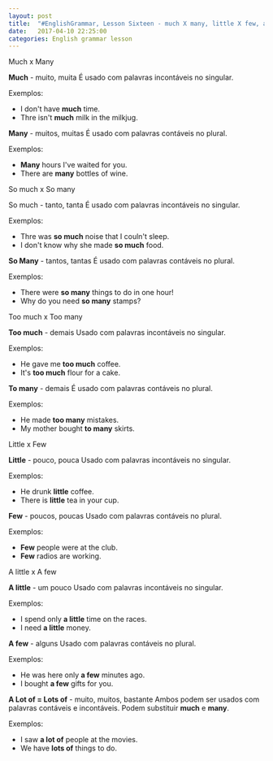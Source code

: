 ```yaml
---
layout: post
title:  "#EnglishGrammar, Lesson Sixteen - much X many, little X few, a lof of, lots of"
date:   2017-04-10 22:25:00
categories: English grammar lesson
---
```


Much x Many

**Much** - muito, muita
É usado com palavras incontáveis no singular.

Exemplos:

 - I don't have **much** time.
 - Thre isn't **much** milk in the milkjug.

**Many** - muitos, muitas
É usado com palavras contáveis no plural.

Exemplos:

 - **Many** hours I've waited for you.
 - There are **many** bottles of wine.

So much x So many

So much - tanto, tanta
É usado com palavras incontáveis no singular.

Exemplos:

 - Thre was **so much** noise that I couln't sleep.
 - I don't know why she made **so much** food.


**So Many** - tantos, tantas
É usado com palavras contáveis no plural.

Exemplos:

 - There were **so many** things to do in one hour!
 - Why do you need **so many** stamps?


Too much x Too many


**Too much** - demais
Usado com palavras incontáveis no singular.

Exemplos:

 - He gave me **too much** coffee.
 - It's **too much** flour for a cake.

**To many** - demais
É usado com palavras contáveis no plural.

Exemplos:

 - He made **too many** mistakes.
 - My mother bought **to many** skirts.

Little x Few

**Little** - pouco, pouca
Usado com palavras incontáveis no singular.

Exemplos:

 - He drunk **little** coffee.
 - There is **little** tea in your cup.

**Few** - poucos, poucas
Usado com palavras contáveis no plural.

Exemplos:

 - **Few** people were at the club.
 - **Few** radios are working.

A little x A few

**A little** - um pouco
Usado com palavras incontáveis no singular.

Exemplos:

 - I spend only **a little** time on the races.
 - I need **a little** money.

**A few** - alguns
Usado com palavras contáveis no plural.

Exemplos:

 - He was here only **a few** minutes ago.
 - I bought **a few** gifts for you.

**A Lot of = Lots of** - muito, muitos, bastante
Ambos podem ser usados com palavras contáveis e incontáveis.
Podem substituir **much** e **many**.

Exemplos:
	
- I saw **a lot of** people at the movies.
- We have **lots of** things to do.



